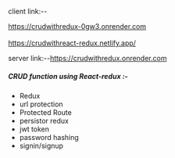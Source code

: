 client link:--

https://crudwithredux-0gw3.onrender.com<br></br>
https://crudwithreact-redux.netlify.app/

server link:--https://crudwithredux.onrender.com
<h5>CRUD function using React-redux :-</h5>
<ul>
  <li>Redux</li>
  <li>url protection</li>
  <li>Protected Route</li>
  <li>persistor redux</li>
  <li>jwt token</li>
  <li>password hashing</li>
  <li>signin/signup</li>
</ul>
